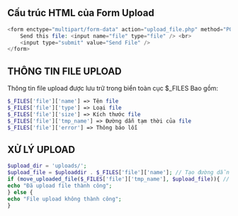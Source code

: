 ## Cấu trúc HTML của Form Upload

```php
<form enctype="multipart/form-data" action="upload_file.php" method="POST">
    Send this file: <input name="file" type="file" /> <br>
    <input type="submit" value="Send File" />
</form>
```

## THÔNG TIN FILE UPLOAD

Thông tin file upload được lưu trữ trong biển toàn cục $\_FILES
Bao gồm:

```php
$_FILES['file']['name'] => Tên file
$_FILES['file']['type'] => Loại file
$_FILES['file']['size'] => Kích thước file
$_FILES['file']['tmp_name'] => Đường dẫn tạm thời của file
$_FILES['file']['error'] => Thông báo lỗi
```

## XỬ LÝ UPLOAD

```php
$upload_dir = 'uploads/';
$upload_file = $uploaddir . $_FILES['file']['name']; // Tạo đường dẫn mới
if (move_uploaded_file($_FILES['file']['tmp_name'], $upload_file)){ // Thay đổi đường dẫn của file để nó đi vào đường dẫn mới
echo "Đã upload file thành công";
} else {
echo "File upload không thành công";
}
```
